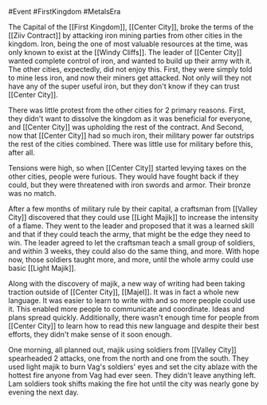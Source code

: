 #Event #FirstKingdom #MetalsEra


The Capital of the [[First Kingdom]], [[Center City]], broke the terms of the [[Ziiv Contract]] by attacking iron mining parties from other cities in the kingdom. Iron, being the one of most valuable resources at the time, was only known to exist at the [[Windy Cliffs]]. The leader of [[Center City]] wanted complete control of iron, and wanted to build up their army with it. The other cities, expectedly, did not enjoy this. First, they were simply told to mine less iron, and now their miners get attacked. Not only will they not have any of the super useful iron, but they don't know if they can trust [[Center City]].

There was little protest from the other cities for 2 primary reasons. First, they didn't want to dissolve the kingdom as it was beneficial for everyone, and [[Center City]] was upholding the rest of the contract. And Second, now that [[Center City]] had so much iron, their military power far outstrips the rest of the cities combined. There was little use for military before this, after all.

Tensions were high, so when [[Center City]] started levying taxes on the other cities, people were furious. They would have fought back if they could, but they were threatened with iron swords and armor. Their bronze was no match.

After a few months of military rule by their capital, a craftsman from [[Valley City]] discovered that they could use [[Light Majik]] to increase the intensity of a flame. They went to the leader and proposed that it was a learned skill and that if they could teach the army, that might be the edge they need to win. The leader agreed to let the craftsman teach a small group of soldiers, and within 3 weeks, they could also do the same thing, and more. With hope now, those soldiers taught more, and more, until the whole army could use basic [[Light Majik]].

Along with the discovery of majik, a new way of writing had been taking traction outside of [[Center City]], [[Majel]]. It was in fact a whole new language. It was easier to learn to write with and so more people could use it. This enabled more people to communicate and coordinate. Ideas and plans spread quickly. Additionally, there wasn't enough time for people from [[Center City]] to learn how to read this new language and despite their best efforts, they didn't make sense of it soon enough.

One morning, all planned out, majik using soldiers from [[Valley City]] spearheaded 2 attacks, one from the north and one from the south. They used light majik to burn Vag's soldiers' eyes and set the city ablaze with the hottest fire anyone from Vag had ever seen. They didn't leave anything left. Lam soldiers took shifts making the fire hot until the city was nearly gone by evening the next day.